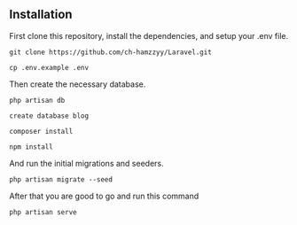 
## Installation

First clone this repository, install the dependencies, and setup your .env file.

```
git clone https://github.com/ch-hamzzyy/Laravel.git
```
```
cp .env.example .env
```
Then create the necessary database.

```
php artisan db
```
```
create database blog
```
```
composer install
```
```
npm install
```


And run the initial migrations and seeders.

```
php artisan migrate --seed
```
After that you are good to go and run this command
```
php artisan serve
```
